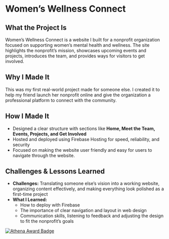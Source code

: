 # Women’s Wellness Connect  

## What the Project Is  
Women’s Wellness Connect is a website I built for a nonprofit organization focused on supporting women’s mental health and wellness. The site highlights the nonprofit’s mission, showcases upcoming events and projects, introduces the team, and provides ways for visitors to get involved.  

## Why I Made It  
This was my first real-world project made for someone else. I created it to help my friend launch her nonprofit online and give the organization a professional platform to connect with the community.  

## How I Made It  
- Designed a clear structure with sections like **Home, Meet the Team, Events, Projects, and Get Involved**  
- Hosted and deployed using Firebase Hosting for speed, reliability, and security  
- Focused on making the website user friendly and easy for users to navigate through the website.

## Challenges & Lessons Learned  
- **Challenges:** Translating someone else’s vision into a working website, organizing content effectively, and making everything look polished as a first-time project  
- **What I Learned:**  
  - How to deploy with Firebase  
  - The importance of clear navigation and layout in web design  
  - Communication skills, listening to feedback and adjusting the design to fit the nonprofit’s goals  


[![Athena Award Badge](https://img.shields.io/endpoint?url=https%3A%2F%2Faward.athena.hackclub.com%2Fapi%2Fbadge)](https://award.athena.hackclub.com?utm_source=readme)